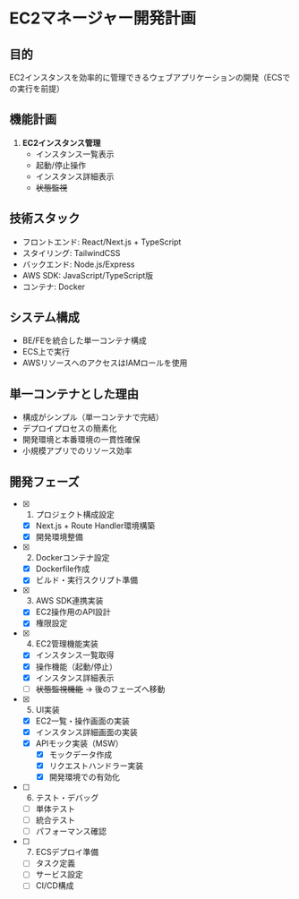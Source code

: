 # EC2マネージャー開発計画

## 目的
EC2インスタンスを効率的に管理できるウェブアプリケーションの開発（ECSでの実行を前提）

## 機能計画
1. **EC2インスタンス管理**
   - インスタンス一覧表示
   - 起動/停止操作
   - インスタンス詳細表示
   - ~~状態監視~~

## 技術スタック
- フロントエンド: React/Next.js + TypeScript
- スタイリング: TailwindCSS
- バックエンド: Node.js/Express
- AWS SDK: JavaScript/TypeScript版
- コンテナ: Docker

## システム構成
- BE/FEを統合した単一コンテナ構成
- ECS上で実行
- AWSリソースへのアクセスはIAMロールを使用

## 単一コンテナとした理由
- 構成がシンプル（単一コンテナで完結）
- デプロイプロセスの簡素化
- 開発環境と本番環境の一貫性確保
- 小規模アプリでのリソース効率

## 開発フェーズ
- [x] 1. プロジェクト構成設定
  - [x] Next.js + Route Handler環境構築
  - [x] 開発環境整備
- [x] 2. Dockerコンテナ設定
  - [x] Dockerfile作成
  - [x] ビルド・実行スクリプト準備
- [x] 3. AWS SDK連携実装
  - [x] EC2操作用のAPI設計
  - [x] 権限設定
- [x] 4. EC2管理機能実装
  - [x] インスタンス一覧取得
  - [x] 操作機能（起動/停止）
  - [x] インスタンス詳細表示
  - [ ] ~~状態監視機能~~ → 後のフェーズへ移動
- [x] 5. UI実装
  - [x] EC2一覧・操作画面の実装
  - [x] インスタンス詳細画面の実装
  - [x] APIモック実装（MSW）
    - [x] モックデータ作成
    - [x] リクエストハンドラー実装
    - [x] 開発環境での有効化
- [ ] 6. テスト・デバッグ
  - [ ] 単体テスト
  - [ ] 統合テスト
  - [ ] パフォーマンス確認
- [ ] 7. ECSデプロイ準備
  - [ ] タスク定義
  - [ ] サービス設定
  - [ ] CI/CD構成 